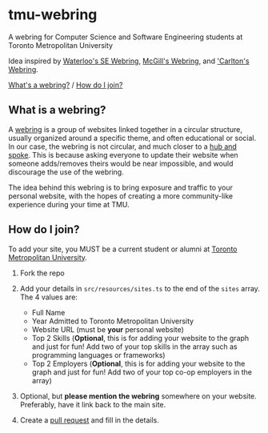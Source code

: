 # tmu-webring

A webring for Computer Science and Software Engineering students at Toronto Metropolitan University

Idea inspired by [Waterloo's SE Webring](https://github.com/simcard0000/se-webring), [McGill's Webring](https://github.com/leofalvo/mcgillcswebring.org), and ['Carlton's Webring](https://github.com/yufengliu15/cu-webring).

[What's a webring?](#what-is-a-webring) / [How do I join?](#how-do-i-join)

## What is a webring?

A [webring](https://en.wikipedia.org/wiki/Webring) is a group of websites linked together in a circular structure, usually organized around a specific theme, and often educational or social. In our case, the webring is not circular, and much closer to a [hub and spoke](https://en.wikipedia.org/wiki/Spoke%E2%80%93hub_distribution_paradigm). This is because asking everyone to update their website when someone adds/removes theirs would be near impossible, and would discourage the use of the webring.

The idea behind this webring is to bring exposure and traffic to your personal website, with the hopes of creating a more community-like experience during your time at TMU.

## How do I join?

To add your site, you MUST be a current student or alumni at [Toronto Metropolitan University](https://www.torontomu.ca/).

1. Fork the repo
2. Add your details in `src/resources/sites.ts` to the end of the `sites` array. The 4 values are:

    - Full Name
    - Year Admitted to Toronto Metropolitan University
    - Website URL (must be **your** personal website)
    - Top 2 Skills (**Optional**, this is for adding your website to the graph and just for fun! Add two of your top skills in the array such as programming languages or frameworks)
    - Top 2 Employers (**Optional**, this is for adding your website to the graph and just for fun! Add two of your top co-op employers in the array)

3. Optional, but **please mention the webring** somewhere on your website. Preferably, have it link back to the main site.
4. Create a [pull request](https://github.com/aminnausin/tmu-webring/pulls) and fill in the details.
